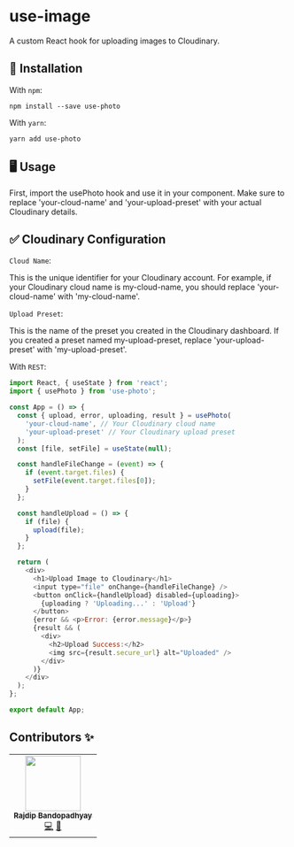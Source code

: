 #  use-image

A custom React hook for uploading images to Cloudinary.


## 🚀 Installation

With `npm`:
```
npm install --save use-photo
```

With `yarn`:
```
yarn add use-photo
```

## 🖥️ Usage

First, import the usePhoto hook and use it in your component. Make sure to replace 'your-cloud-name' and 'your-upload-preset' with your actual Cloudinary details.

## ✅ Cloudinary Configuration

`Cloud Name`:

This is the unique identifier for your Cloudinary account. For example, if your Cloudinary cloud name is my-cloud-name, you should replace 'your-cloud-name' with 'my-cloud-name'.

`Upload Preset`:

This is the name of the preset you created in the Cloudinary dashboard. If you created a preset named my-upload-preset, replace 'your-upload-preset' with 'my-upload-preset'.


With `REST`:
```js
import React, { useState } from 'react';
import { usePhoto } from 'use-photo';

const App = () => {
  const { upload, error, uploading, result } = usePhoto(
    'your-cloud-name', // Your Cloudinary cloud name
    'your-upload-preset' // Your Cloudinary upload preset
  );
  const [file, setFile] = useState(null);

  const handleFileChange = (event) => {
    if (event.target.files) {
      setFile(event.target.files[0]);
    }
  };

  const handleUpload = () => {
    if (file) {
      upload(file);
    }
  };

  return (
    <div>
      <h1>Upload Image to Cloudinary</h1>
      <input type="file" onChange={handleFileChange} />
      <button onClick={handleUpload} disabled={uploading}>
        {uploading ? 'Uploading...' : 'Upload'}
      </button>
      {error && <p>Error: {error.message}</p>}
      {result && (
        <div>
          <h2>Upload Success:</h2>
          <img src={result.secure_url} alt="Uploaded" />
        </div>
      )}
    </div>
  );
};

export default App;

```


## Contributors ✨


<table>
  <tr>
    <td align="center"><a href="https://github.com/realrajdip"><img src="https://gravatar.com/galaxyvery8c553b013f" width="100px;" alt=""/><br /><sub><b>Rajdip Bandopadhyay</b></sub></a><br /><a href="https://github.com/realrajdip/use-image/commits?author=realrajdip" title="Code">💻</a> <a href="https://github.com/realrajdip/use-upload/commits?author=realrajdip" title="Documentation">📖</a></td>
  </tr>
</table>
